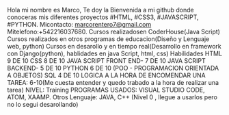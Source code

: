 Hola mi nombre es Marco, 
Te doy la Bienvenida a mi github donde conoceras mis diferentes proyectos
#HTML, #CSS3, #JAVASCRIPT, #PYTHON.
Micontacto: marcorentero7@gmail.com
Mitelefono:+542216037680.
Cursos realizadosen CoderHouse(Java Script)
Cursos realizados en otros programas de educacion(Diseño y Lenguaje web, python)
Cursos en desarollo y en tiempo real(Desarrollo en framework con Django(python), hablidades en java Script, html, css)
Habilidades
HTML 9 DE 10
CSS 8 DE 10
JAVA SCRIPT FRONT END-  7 DE 10
JAVA SCRIPT BACKEND- 5 DE 10
PYTHON 6 DE 10 (POO - PROGRAMACION ORIENTADA A OBJETOS)
SQL 4 DE 10
LOGICA A LA HORA DE ENCOMENDAR UNA TAREA: 6-10(Me cuesta entender y quedo trabado a la hora de realizar una tarea)
NIVEL: Training
PROGRAMAS USADOS: VISUAL STUDIO CODE, ATOM, XAAMP.
Otros Lenguaje: JAVA, C++ (Nivel 0 , llegue a usarlos pero no lo segui desarollando)
